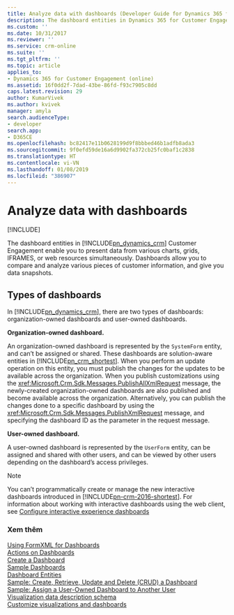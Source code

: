 ```yaml
---
title: Analyze data with dashboards (Developer Guide for Dynamics 365 for Customer Engagement) | MicrosoftDocs
description: The dashboard entities in Dynamics 365 for Customer Engagement enable you to present data from various charts, grids, IFRAMES, or web resources simultaneously. Dashboards allow you to compare and analyze various pieces of customer information, and give you data snapshots.
ms.custom: ''
ms.date: 10/31/2017
ms.reviewer: ''
ms.service: crm-online
ms.suite: ''
ms.tgt_pltfrm: ''
ms.topic: article
applies_to:
- Dynamics 365 for Customer Engagement (online)
ms.assetid: 16f0dd2f-7dad-43be-86fd-f93c7905c8dd
caps.latest.revision: 29
author: KumarVivek
ms.author: kvivek
manager: amyla
search.audienceType:
- developer
search.app:
- D365CE
ms.openlocfilehash: bc82417e11b0628199d9f8bbbed46b1adfb8ada3
ms.sourcegitcommit: 9f0efd59de16a6d9902fa372cb25fc0baf1c2838
ms.translationtype: HT
ms.contentlocale: vi-VN
ms.lasthandoff: 01/08/2019
ms.locfileid: "386907"
---
```

# <a name="analyze-data-with-dashboards"></a>Analyze data with dashboards

[!INCLUDE[](../../includes/cc_applies_to_update_9_0_0.md)]

The dashboard entities in [!INCLUDE[pn_dynamics_crm](../../includes/pn-dynamics-crm.md)] Customer Engagement enable you to present data from various charts, grids, IFRAMES, or web resources simultaneously. Dashboards allow you to compare and analyze various pieces of customer information, and give you data snapshots.  
  
## <a name="types-of-dashboards"></a>Types of dashboards  
In [!INCLUDE[pn_dynamics_crm](../../includes/pn-dynamics-crm.md)], there are two types of dashboards: organization-owned dashboards and user-owned dashboards.  
  
**Organization-owned dashboard.**

An organization-owned dashboard is represented by the `SystemForm` entity, and can’t be assigned or shared. These dashboards are solution-aware entities in [!INCLUDE[pn_crm_shortest](../../includes/pn-crm-shortest.md)]. When you perform an update operation on this entity, you must publish the changes for the updates to be available across the organization. When you publish customizations using the <xref:Microsoft.Crm.Sdk.Messages.PublishAllXmlRequest> message, the newly-created organization-owned dashboards are also published and become available across the organization. Alternatively, you can publish the changes done to a specific dashboard by using the <xref:Microsoft.Crm.Sdk.Messages.PublishXmlRequest> message, and specifying the dashboard ID as the parameter in the request message.  
  
**User-owned dashboard.**

A user-owned dashboard is represented by the `UserForm` entity, can be assigned and shared with other users, and can be viewed by other users depending on the dashboard’s access privileges.  
  
> [!NOTE]
> You can’t programmatically create or manage the new interactive dashboards introduced in [!INCLUDE[pn-crm-2016-shortest](../../includes/pn-crm-2016-shortest.md)]. For information about working with interactive dashboards using the web client, see [Configure interactive experience dashboards](../../customize/configure-interactive-experience-dashboards.md)
  
### <a name="see-also"></a>Xem thêm  
 [Using FormXML for Dashboards](understand-dashboards-dashboard-components-formxml.md)   
 [Actions on Dashboards](actions-dashboards.md)   
 [Create a Dashboard](create-dashboard.md)   
 [Sample Dashboards](sample-dashboards.md)   
 [Dashboard Entities](dashboard-entities.md)   
 [Sample: Create, Retrieve, Update and Delete (CRUD) a Dashboard](sample-create-retrieve-update-delete-dashboard.md)   
 [Sample: Assign a User-Owned Dashboard to Another User](sample-assign-user-owned-dashboard-another-user.md)   
 [Visualization data description schema](visualization-data-description-schema.md)     
 [Customize visualizations and dashboards](customize-visualizations-dashboards.md)
